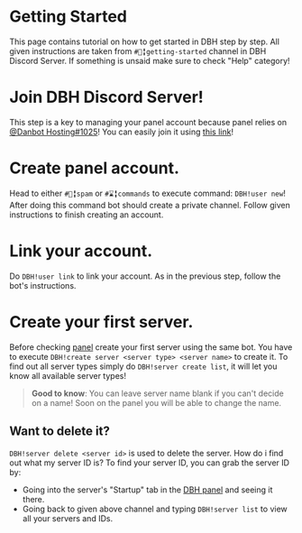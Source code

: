 # Getting Started

This page contains tutorial on how to get started in DBH step by step. All given instructions are taken from `#📗╏getting-started` channel in DBH Discord Server. If something is unsaid make sure to check "Help" category!

# Join DBH Discord Server!

This step is a key to managing your panel account because panel relies on [@Danbot Hosting#1025](https://discord.com/users/640161047671603205)! You can easily join it using [this link](https://discord.gg/dbh)!

# Create panel account.

Head to either `#🤷╏spam` or `#⌛╏commands` to execute command: `DBH!user new`! After doing this command bot should create a private channel. Follow given instructions to finish creating an account.

# Link your account.

Do `DBH!user link` to link your account. As in the previous step, follow the bot's instructions.

# Create your first server.

Before checking [panel](https://panel.danbot.host/) create your first server using the same bot. You have to execute `DBH!create server <server type> <server name>` to create it. To find out all server types simply do `DBH!server create list`, it will let you know all available server types!
> **Good to know**: You can leave server name blank if you can't decide on a name! Soon on the panel you will be able to change the name.

## Want to delete it?

`DBH!server delete <server id>` is used to delete the server. How do i find out what my server ID is? To find your server ID, you can grab the server ID by:
 * Going into the server's "Startup" tab in the [DBH panel](https://panel.danbot.host/) and seeing it there.
 * Going back to given above channel and typing `DBH!server list` to view all your servers and IDs.